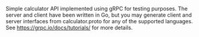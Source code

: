 Simple calculator API implemented using gRPC for testing purposes. The server
and client have been written in Go, but you may generate client and server
interfaces from calculator.proto for any of the supported languages. See
https://grpc.io/docs/tutorials/ for more details.
